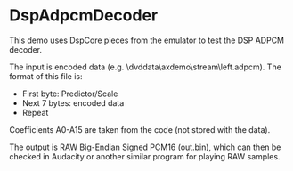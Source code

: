 # DspAdpcmDecoder

This demo uses DspCore pieces from the emulator to test the DSP ADPCM decoder.

The input is encoded data (e.g. \\dvddata\\axdemo\\stream\\left.adpcm). The format of this file is:
- First byte: Predictor/Scale 
- Next 7 bytes: encoded data
- Repeat

Coefficients A0-A15 are taken from the code (not stored with the data).

The output is RAW Big-Endian Signed PCM16 (out.bin), which can then be checked in Audacity or another similar program for playing RAW samples.
